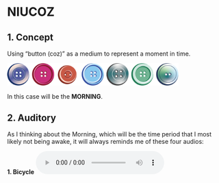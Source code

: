 # NIUCOZ
## 1. Concept
Using “button (coz)” as a medium to represent a moment in time.

<img src="niucoz_1.png" alt="niucoz" width="400"/>

In this case will be the **MORNING**.


## 2. Auditory
As I thinking about the Morning, which will be the time period that I most likely not being awake, it will always reminds me of these four audios:


**1. Bicycle**
<audio src="iphone_alarm.mp3" controls>
**2. Bird Sound**
<audio src="birdsound.mp3" controls>
**3. Alarm**
<audio src="iphone_alarm.mp3" controls>
**4. Sweeping**
<audio src="sweeping.mp3" controls>
